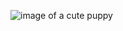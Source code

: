 ![image of a cute puppy](https://encrypted-tbn0.gstatic.com/images?q=tbn:ANd9GcQBzheLMVVg9HiBTzppgKKbZp6UCEexkKNQFA&usqp=CAU)
